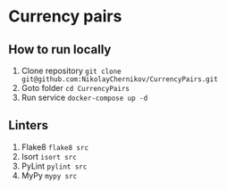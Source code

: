 # Currency pairs

## How to run locally

1. Clone repository `git clone git@github.com:NikolayChernikov/CurrencyPairs.git`
2. Goto folder `cd CurrencyPairs`
3. Run service `docker-compose up -d`

## Linters

1. Flake8 `flake8 src`
2. Isort `isort src`
3. PyLint `pylint src`
4. MyPy `mypy src`
